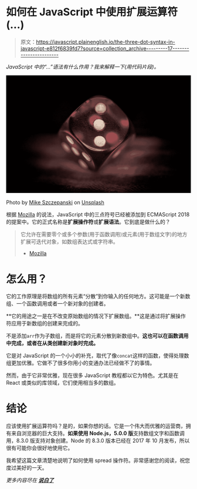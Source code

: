# 如何在 JavaScript 中使用扩展运算符(…)

> 原文：<https://javascript.plainenglish.io/the-three-dot-syntax-in-javascript-e812f6839fd7?source=collection_archive---------17----------------------->

*JavaScript 中的“…”语法有什么作用？我来解释一下(用代码片段)。*

![](img/8ed73a422643515e37d665428894664d.png)

Photo by [Mike Szczepanski](https://unsplash.com/@youngprodigy3?utm_source=unsplash&utm_medium=referral&utm_content=creditCopyText) on [Unsplash](https://unsplash.com/s/photos/three-dots?utm_source=unsplash&utm_medium=referral&utm_content=creditCopyText)

根据 [Mozilla](https://developer.mozilla.org/en-US/docs/Web/JavaScript/Reference/Operators/Spread_syntax#spread_in_object_literals) 的说法，JavaScript 中的三点符号已经被添加到 ECMAScript 2018 的提案中。它的正式名称是**扩展操作符**或**扩展语法**。它到底是做什么的？

> 它允许在需要零个或多个参数(用于函数调用)或元素(用于数组文字)的地方扩展可迭代对象，如数组表达式或字符串。
> - [Mozilla](https://developer.mozilla.org/en-US/docs/Web/JavaScript/Reference/Operators/Spread_syntax)

# 怎么用？

它的工作原理是将数组的所有元素“分散”到你输入的任何地方。这可能是一个新数组、一个函数调用或者一个新对象的创建者。

**它的用途之一是在不改变原始数组的情况下扩展数组。**这是通过将扩展操作符应用于新数组的创建来完成的。

不是添加`arr`作为子数组，而是将它的元素分散到新数组中。**这也可以在函数调用中完成，或者在从类创建新对象时完成。**

它是对 JavaScript 的一个小小的补充，取代了像`concat`这样的函数，使得处理数组更加优雅。它做不了很多你用小的变通办法已经做不了的事情。

然而，由于它非常优雅，现在很多 JavaScript 教程都以它为特色。尤其是在 React 或类似的库领域，它们使用相当多的数组。

# 结论

应该使用扩展运算符吗？是的，如果你想的话。它是一个伟大而优雅的运营商，拥有来自浏览器的巨大支持。**如果使用 Node.js，5.0.0 版**支持数组文字和函数调用，8.3.0 版支持对象创建。Node 的 8.3.0 版本已经在 2017 年 10 月发布，所以很有可能你会很好地使用它。

我希望这篇文章清楚地说明了如何使用 spread 操作符。非常感谢您的阅读，祝您度过美好的一天。

*更多内容尽在* [***说白了***](http://plainenglish.io/)